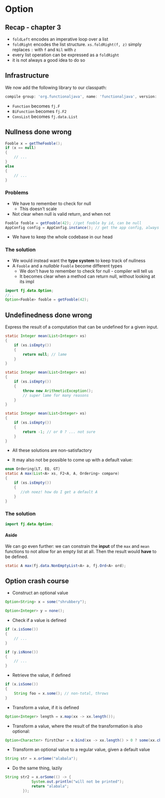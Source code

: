 # Option

## Recap - chapter 3

- `foldLeft` encodes an imperative loop over a list
- `foldRight` encodes the list structure. `xs.foldRight(f, z)` simply replaces `:` with `f`
and `Nil` with `z`
- every list operation can be expressed as a `foldRight`
- it is not always a good idea to do so

## Infrastructure

We now add the following library to our classpath:

```groovy
compile group: 'org.functionaljava', name: 'functionaljava', version: '4.7'
```

- `Function` becomes `fj.F`
- `BiFunction` becomes `fj.F2`
- `ConsList` becomes `fj.data.List`

## Nullness done wrong

```java
Fooble x = getTheFooble();
if (x == null)
{
    // ...       
}
else
{
    // ...
}
```

### Problems

- We have to remember to check for null
    - This doesn't scale
- Not clear when null is valid return, and when not

```java
Fooble fooble = getFooble(42); //get fooble by id, can be null
AppConfig config = AppConfig.instance(); // get the app config, always non-null
```
- We have to keep the whole codebase in our head

### The solution

- We would instead want the **type system** to keep track of nullness
- A `Fooble` and a *nullable* `Fooble` become different types
    - We don't have to remember to check for null - compiler will tell us
    - It becomes clear when a method can return null, without looking at its impl
    
```java
import fj.data.Option;
//..
Option<Fooble> fooble = getFooble(42);

```
    
## Undefinedness done wrong

Express the result of a computation that can be undefined for a given input.

```java
static Integer mean(List<Integer> xs)
{
    if (xs.isEmpty())
    {
        return null; // lame
    }
}
```

```java
static Integer mean(List<Integer> xs)
{
    if (xs.isEmpty())
    {
        throw new ArithmeticException();
        // super lame for many reasons
    }
}
```

```java
static Integer mean(List<Integer> xs)
{
    if (xs.isEmpty())
    {
        return -1; // or 0 ? ... not sure
    }
}
```

- All these solutions are non-satisfactory

- It may also not be possible to come up with a default value:
```java
enum Ordering{LT, EQ, GT}
static A max(List<A> xs, F2<A, A, Ordering> compare)
{
    if (xs.isEmpty())
    {
       //oh noez! how do I get a default A     
    }
}
```

### The solution
```java
import fj.data.Option;
```

#### Aside

We can go even further: we can constrain the **input** of the `max` and `mean` functions to 
not allow for an empty list at all. Then the result would **have** to be defined.

```java
static A max(fj.data.NonEmptyList<A> a, fj.Ord<A> ord);
```


## Option crash course

- Construct an optional value
```java
Option<String> x = some("shrubbery");
```

```java
Option<Integer> y = none();
```

- Check if a value is defined
```java
if (x.isSome())
{
    // ...        
}

if (y.isNone())
{
    // ...        
}
```


- Retrieve the value, if defined

```java
if (x.isSome())
{
    String foo = x.some(); // non-total, throws
}
```

- Transform a value, if it is defined
```java
Option<Integer> length = x.map(xx -> xx.length()); 
```

- Transform a value, where the result of the transformation is also optional:

```java
Option<Character> firstChar = x.bind(xx -> xx.length() > 0 ? some(xx.charAt(0)) : none());
```

- Transform an optional value to a regular value, given a default value
```java
String str = x.orSome("alabala");
```

- Do the same thing, lazily
```java
String str2 = x.orSome(() -> {
            System.out.println("will not be printed");
            return "alabala";
        });
```



